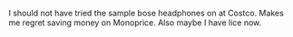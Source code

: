 I should not have tried the sample bose headphones on at Costco. Makes me regret saving money on Monoprice. Also maybe I have lice now.


